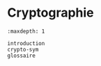 <!-- Copyright 2024 Caroline Blank <caro@c-space.org> -->
<!-- SPDX-License-Identifier: CC-BY-NC-SA-4.0 -->

# Cryptographie

```{toctree}
:maxdepth: 1

introduction
crypto-sym
glossaire
```
